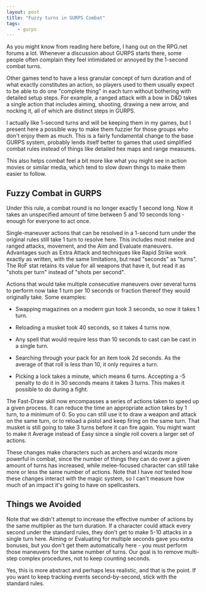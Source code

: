 ```yaml
---
layout: post
title: "Fuzzy turns in GURPS Combat"
tags:
    - gurps
---
```


As you might know from reading here before, I hang out on the RPG.net forums a
lot. Whenever a discussion about GURPS starts there, some people often complain
they feel intimidated or annoyed by the 1-second combat turns.

Other games tend to have a less granular concept of turn duration and of what
exactly constitutes an action, so players used to them usually expect to be able
to do one "complete thing" in each turn without bothering with detailed setup
steps. For example, a ranged attack with a bow in D&D takes a single action that
includes aiming, shooting, drawing a new arrow, and nocking it, all of which are
distinct steps in GURPS.

I actually like 1-second turns and will be keeping them in my games, but I
present here a possible way to make them fuzzier for those groups who don't
enjoy them as much. This is a fairly fundamental change to the base GURPS
system, probably lends itself better to games that used simplified combat rules
instead of things like detailed hex maps and range measures.

This also helps combat feel a bit more like what you might see in action movies
or similar media, which tend to slow down things to make them easier to follow.

## Fuzzy Combat in GURPS

Under this rule, a combat round is no longer exactly 1 second long. Now it takes
an unspecified amount of time between 5 and 10 seconds long - enough for
everyone to act once.

Single-maneuver actions that can be resolved in a 1-second turn under the
original rules still take 1 turn to resolve here. This includes most melee and
ranged attacks, movement, and the Aim and Evaluate maneuvers. Advantages such as
Extra Attack and techniques like Rapid Strike work exactly as written, with the
same limitations, but read "seconds" as "turns". The RoF stat retains its value
for all weapons that have it, but read it as "shots per turn" instead of "shots
per second".

Actions that would take multiple consecutive maneuvers over several turns to
perform now take 1 turn per 10 seconds or fraction thereof they would originally
take. Some examples:

- Swapping magazines on a modern gun took 3 seconds, so now it takes 1 turn.

- Reloading a musket took 40 seconds, so it takes 4 turns now.

- Any spell that would require less than 10 seconds to cast can be cast in a
  single turn.

- Searching through your pack for an item took 2d seconds. As the average of
  that roll is less than 10, it only requires a turn.

- Picking a lock takes a minute, which means 6 turns. Accepting a -5 penalty to
  do it in 30 seconds means it takes 3 turns. This makes it possible to do
  during a fight.

The Fast-Draw skill now encompasses a series of actions taken to speed up a
given process. It can reduce the time an appropriate action takes by 1 turn, to
a minimum of 0. So you can still use it to draw a weapon and attack on the same
turn, or to reload a pistol and keep firing on the same turn. That musket is
still going to take 3 turns before it can fire again. You might want to make it
Average instead of Easy since a single roll covers a larger set of actions.

These changes make characters such as archers and wizards more powerful in
combat, since the number of things they can do over a given amount of turns has
increased, while melee-focused character can still take more or less the same
number of actions. Note that I have _not_ tested how these changes interact
with the magic system, so I can't measure how much of an impact it's going to
have on spellcasters.

## Things we Avoided

Note that we didn't attempt to increase the effective number of actions by the
same multiplier as the turn duration. If a character could attack every second
under the standard rules, they don't get to make 5-10 attacks in a single turn
here. Aiming or Evaluating for multiple seconds gave you extra bonuses, but you
don't get them automatically here - you must perform those maneuvers for the
same number of turns. Our goal is to remove multi-step complex procedures, not
to keep counting seconds.

Yes, this is more abstract and perhaps less realistic, and that is the point. If
you want to keep tracking events second-by-second, stick with the standard
rules.
